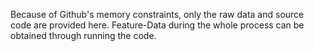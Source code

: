 Because of Github's memory constraints, only the raw data and source code are provided here. 
Feature-Data during the whole process can be obtained through running the code.
